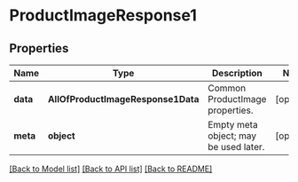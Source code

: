 # ProductImageResponse1

## Properties
Name | Type | Description | Notes
------------ | ------------- | ------------- | -------------
**data** | **AllOfProductImageResponse1Data** | Common ProductImage properties. | [optional] 
**meta** | **object** | Empty meta object; may be used later. | [optional] 

[[Back to Model list]](../../README.md#documentation-for-models) [[Back to API list]](../../README.md#documentation-for-api-endpoints) [[Back to README]](../../README.md)

